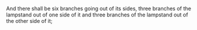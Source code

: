 And there shall be six branches going out of its sides, three branches of the lampstand out of one side of it and three branches of the lampstand out of the other side of it;
